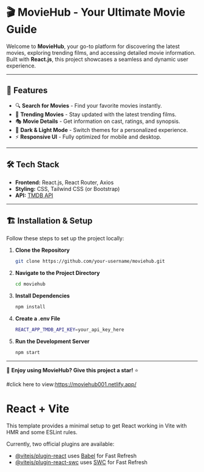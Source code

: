 # 🎬 MovieHub - Your Ultimate Movie Guide

Welcome to **MovieHub**, your go-to platform for discovering the latest movies, exploring trending films, and accessing detailed movie information. Built with **React.js**, this project showcases a seamless and dynamic user experience.

---

## 🚀 Features

- 🔍 **Search for Movies** - Find your favorite movies instantly.
- 📌 **Trending Movies** - Stay updated with the latest trending films.
- 🎭 **Movie Details** - Get information on cast, ratings, and synopsis.
- 🌙 **Dark & Light Mode** - Switch themes for a personalized experience.
- ⚡ **Responsive UI** - Fully optimized for mobile and desktop.

---

## 🛠️ Tech Stack

- **Frontend:** React.js, React Router, Axios
- **Styling:** CSS, Tailwind CSS (or Bootstrap)
- **API:** [TMDB API](https://www.themoviedb.org/)

---

## 🏗️ Installation & Setup

Follow these steps to set up the project locally:

1. **Clone the Repository**
   ```sh
   git clone https://github.com/your-username/moviehub.git
   ```

2. **Navigate to the Project Directory**
   ```sh
   cd moviehub
   ```

3. **Install Dependencies**
   ```sh
   npm install
   ```

4. **Create a .env File**
   ```sh
   REACT_APP_TMDB_API_KEY=your_api_key_here
   ```

5. **Run the Development Server**
   ```sh
   npm start
   ```

---

🌟 **Enjoy using MovieHub? Give this project a star!** ⭐


#click here to view:https://moviehub001.netlify.app/



# React + Vite

This template provides a minimal setup to get React working in Vite with HMR and some ESLint rules.

Currently, two official plugins are available:

- [@vitejs/plugin-react](https://github.com/vitejs/vite-plugin-react/blob/main/packages/plugin-react/README.md) uses [Babel](https://babeljs.io/) for Fast Refresh
- [@vitejs/plugin-react-swc](https://github.com/vitejs/vite-plugin-react-swc) uses [SWC](https://swc.rs/) for Fast Refresh
